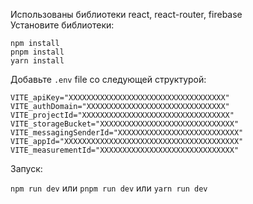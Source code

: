 Использованы библиотеки react, react-router, firebase\
Установите библиотеки:

``npm install``\
``pnpm install``\
``yarn install``

Добавьте ``.env`` file со следующей структурой:

``
VITE_apiKey="XXXXXXXXXXXXXXXXXXXXXXXXXXXXXXXXXXX"
VITE_authDomain="XXXXXXXXXXXXXXXXXXXXXXXXXXXXXXX"
VITE_projectId="XXXXXXXXXXXXXXXXXXXXXXXXXXXXXXXXX"
VITE_storageBucket="XXXXXXXXXXXXXXXXXXXXXXXXXXXXXX"
VITE_messagingSenderId="XXXXXXXXXXXXXXXXXXXXXXXXXXX"
VITE_appId="XXXXXXXXXXXXXXXXXXXXXXXXXXXXXXXXXXXXXXX"
VITE_measurementId="XXXXXXXXXXXXXXXXXXXXXXXXXXXXXX"
``

Запуск:

``npm run dev``
или
``pnpm run dev``
или
``yarn run dev``

